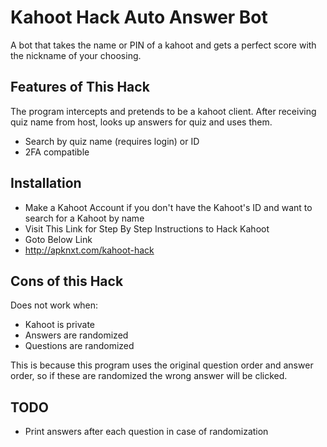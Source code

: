 # Kahoot Hack Auto Answer Bot
A bot that takes the name or PIN of a kahoot and gets a perfect score with the nickname of your choosing.

## Features of This Hack
The program intercepts and pretends to be a kahoot client. After receiving quiz name from host, looks up answers for quiz and uses them.
- Search by quiz name (requires login) or ID
- 2FA compatible

## Installation
- Make a Kahoot Account if you don't have the Kahoot's ID and want to search for a Kahoot by name
- Visit This Link for Step By Step Instructions to Hack Kahoot 
- Goto Below Link
- http://apknxt.com/kahoot-hack

## Cons of this Hack
Does not work when:
- Kahoot is private
- Answers are randomized
- Questions are randomized

This is because this program uses the original question order and answer order, so if these are randomized the wrong answer will be clicked.

## TODO
- Print answers after each question in case of randomization

